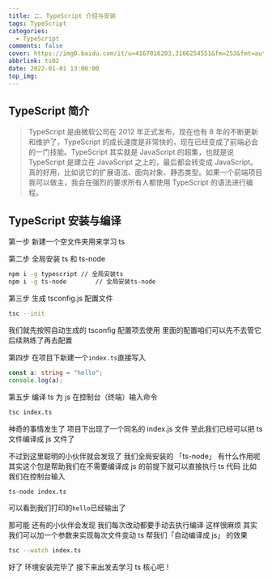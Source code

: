 ```yaml
---
title: 二、TypeScript 介绍与安装
tags: TypeScript
categories:
  - TypeScript
comments: false
cover: https://img0.baidu.com/it/u=4167016203,3166254551&fm=253&fmt=auto&app=138&f=JPEG?w=499&h=311
abbrlink: ts02
date: 2022-01-01 13:00:00
top_img:
---
```


## TypeScript 简介

> TypeScript 是由微软公司在 2012 年正式发布，现在也有 8 年的不断更新和维护了，TypeScript 的成长速度是非常快的，现在已经变成了前端必会的一门技能。TypeScript 其实就是 JavaScript 的超集，也就是说 TypeScript 是建立在 JavaScript 之上的，最后都会转变成 JavaScript。真的好用，比如说它的扩展语法、面向对象、静态类型。如果一个前端项目我可以做主，我会在强烈的要求所有人都使用 TypeScript 的语法进行编程。

## TypeScript 安装与编译

第一步 新建一个空文件夹用来学习 ts

第二步 全局安装 ts 和 ts-node

```bash
npm i -g typescript // 全局安装ts
npm i -g ts-node 		// 全局安装ts-node
```

第三步 生成 tsconfig.js 配置文件

```bash
tsc --init
```

我们就先按照自动生成的 tsconfig 配置项去使用 里面的配置咱们可以先不去管它 后续熟练了再去配置

第四步 在项目下新建一个`index.ts`直接写入

```typescript
const a: string = "hello";
console.log(a);
```

第五步 编译 ts 为 js 在控制台（终端）输入命令

```bash
tsc index.ts
```

神奇的事情发生了 项目下出现了一个同名的 index.js 文件 至此我们已经可以把 ts 文件编译成 js 文件了

不过到这里聪明的小伙伴就会发现了 我们全局安装的 「ts-node」 有什么作用呢 其实这个包是帮助我们在不需要编译成 js 的前提下就可以直接执行 ts 代码 比如 我们在控制台输入

```bash
ts-node index.ts
```

可以看到我们打印的`hello`已经输出了

那可能 还有的小伙伴会发现 我们每次改动都要手动去执行编译 这样很麻烦 其实我们可以加一个参数来实现每次文件变动 ts 帮我们「自动编译成 js」 的效果

```bash
tsc --watch index.ts
```

好了 环境安装完毕了 接下来出发去学习 ts 核心吧！
